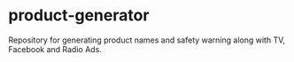 # product-generator
Repository for generating product names and safety warning along with TV, Facebook and Radio Ads. 

